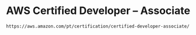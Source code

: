 # AWS Certified Developer – Associate

    https://aws.amazon.com/pt/certification/certified-developer-associate/
